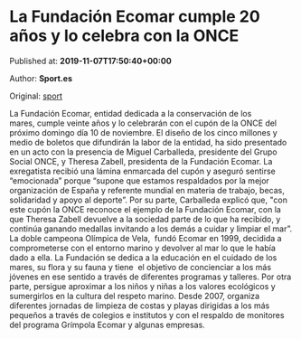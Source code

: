 
# La Fundación Ecomar cumple 20 años y lo celebra con la ONCE

Published at: **2019-11-07T17:50:40+00:00**

Author: **Sport.es**

Original: [sport](https://www.sport.es/es/noticias/deportes/fundacion-ecomar-cumple-anos-celebra-con-once-7718618)

La Fundación Ecomar, entidad dedicada a la conservación de los mares, cumple veinte años y lo celebrarán con el cupón de la ONCE del próximo domingo día 10 de noviembre.
El diseño de los cinco millones y medio de boletos que difundirán la labor de la entidad, ha sido presentado en un acto con la presencia de Miguel Carballeda, presidente del Grupo Social ONCE, y Theresa Zabell, presidenta de la Fundación Ecomar.
La exregatista recibió una lámina enmarcada del cupón y aseguró sentirse “emocionada&rdquor; porque “supone que estamos respaldados por la mejor organización de España y referente mundial en materia de trabajo, becas, solidaridad y apoyo al deporte&rdquor;. Por su parte, Carballeda explicó que, "con este cupón la ONCE reconoce el ejemplo de la Fundación Ecomar, con la que Theresa Zabell devuelve a la sociedad parte de lo que ha recibido, y continúa ganando medallas invitando a los demás a cuidar y limpiar el mar&rdquor;.
La doble campeona Olímpica de Vela,  fundó Ecomar en 1999, decidida a comprometerse con el entorno marino y devolver al mar lo que le había dado a ella. La Fundación se dedica a la educación en el cuidado de los mares, su flora y su fauna y tiene  el objetivo de concienciar a los más jóvenes en ese sentido a través de diferentes programas y talleres. Por otra parte, persigue aproximar a los niños y niñas a los valores ecológicos y sumergirlos en la cultura del respeto marino.
Desde 2007, organiza diferentes jornadas de limpieza de costas y playas dirigidas a los más pequeños a través de colegios e institutos y con el respaldo de monitores del programa Grímpola Ecomar y algunas empresas.
